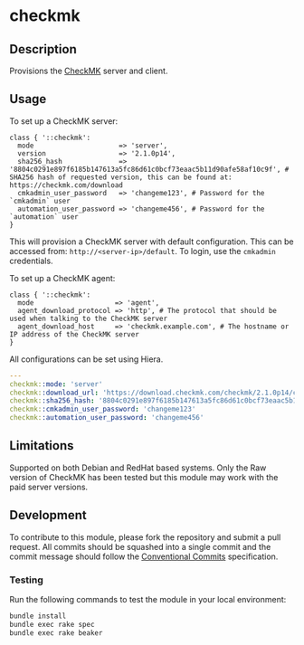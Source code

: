 # checkmk

## Description

Provisions the [CheckMK](https://checkmk.com/) server and client.

## Usage

To set up a CheckMK server:
```puppet
class { '::checkmk':
  mode                     => 'server',
  version                  => '2.1.0p14',
  sha256_hash              => '8804c0291e897f6185b147613a5fc86d61c0bcf73eaac5b11d90afe58af10c9f', # SHA256 hash of requested version, this can be found at: https://checkmk.com/download
  cmkadmin_user_password   => 'changeme123', # Password for the `cmkadmin` user
  automation_user_password => 'changeme456', # Password for the `automation` user
}
```
This will provision a CheckMK server with default configuration. This can be accessed from: `http://<server-ip>/default`.
To login, use the `cmkadmin` credentials.

To set up a CheckMK agent:
```puppet
class { '::checkmk':
  mode                    => 'agent',
  agent_download_protocol => 'http', # The protocol that should be used when talking to the CheckMK server
  agent_download_host     => 'checkmk.example.com', # The hostname or IP address of the CheckMK server
}
```

All configurations can be set using Hiera.
```yaml
---
checkmk::mode: 'server'
checkmk::download_url: 'https://download.checkmk.com/checkmk/2.1.0p14/check-mk-raw-2.1.0p14_0.jammy_amd64.deb'
checkmk::sha256_hash: '8804c0291e897f6185b147613a5fc86d61c0bcf73eaac5b11d90afe58af10c9f'
checkmk::cmkadmin_user_password: 'changeme123'
checkmk::automation_user_password: 'changeme456'
```

## Limitations

Supported on both Debian and RedHat based systems.
Only the Raw version of CheckMK has been tested but this module may work with the paid server versions.

## Development

To contribute to this module, please fork the repository and submit a pull request.
All commits should be squashed into a single commit and the commit message should follow the [Conventional Commits](https://www.conventionalcommits.org/en/v1.0.0/) specification.

### Testing

Run the following commands to test the module in your local environment:
```bash
bundle install
bundle exec rake spec
bundle exec rake beaker
```
